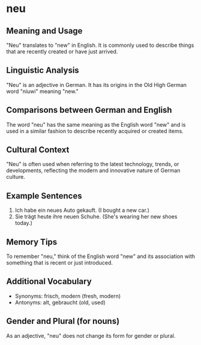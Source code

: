 # neu
## Meaning and Usage
"Neu" translates to "new" in English. It is commonly used to describe things that are recently created or have just arrived.

## Linguistic Analysis
"Neu" is an adjective in German. It has its origins in the Old High German word "niuwi" meaning "new."

## Comparisons between German and English
The word "neu" has the same meaning as the English word "new" and is used in a similar fashion to describe recently acquired or created items.

## Cultural Context
"Neu" is often used when referring to the latest technology, trends, or developments, reflecting the modern and innovative nature of German culture.

## Example Sentences
1. Ich habe ein neues Auto gekauft. (I bought a new car.)
2. Sie trägt heute ihre neuen Schuhe. (She's wearing her new shoes today.)

## Memory Tips
To remember "neu," think of the English word "new" and its association with something that is recent or just introduced.

## Additional Vocabulary
- Synonyms: frisch, modern (fresh, modern)
- Antonyms: alt, gebraucht (old, used)

## Gender and Plural (for nouns)
As an adjective, "neu" does not change its form for gender or plural.